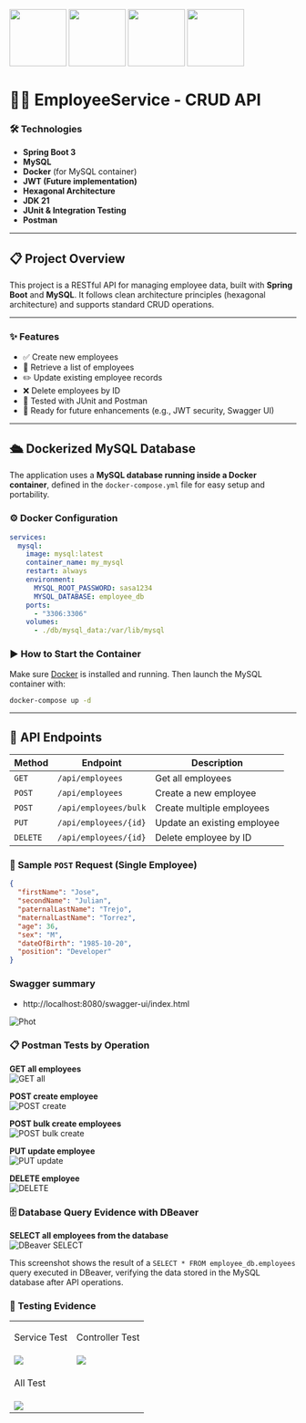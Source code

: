 <p float="left">
  <img src="src/main/resources/images/springboot.png" width="100" />
  <img src="src/main/resources/images/jwt.png" width="100" />
  <img src="src/main/resources/images/mysql.png" width="100" />
  <img src="src/main/resources/images/docker.png" width="100" />
</p>

# 🧑‍💼 EmployeeService - CRUD API

### 🛠️ Technologies
- **Spring Boot 3**
- **MySQL**
- **Docker** (for MySQL container)
- **JWT (Future implementation)**
- **Hexagonal Architecture**
- **JDK 21**
- **JUnit & Integration Testing**
- **Postman**

---

## 📋 Project Overview

This project is a RESTful API for managing employee data, built with **Spring Boot** and **MySQL**. It follows clean architecture principles (hexagonal architecture) and supports standard CRUD operations.

---
### ✨ Features

- ✅ Create new employees
- 📄 Retrieve a list of employees
- ✏️ Update existing employee records
- ❌ Delete employees by ID
- 🧪 Tested with JUnit and Postman
- 🚀 Ready for future enhancements (e.g., JWT security, Swagger UI)

---

## 🛳️ Dockerized MySQL Database

The application uses a **MySQL database running inside a Docker container**, defined in the `docker-compose.yml` file for easy setup and portability.

### ⚙️ Docker Configuration

```yaml
services:
  mysql:
    image: mysql:latest
    container_name: my_mysql
    restart: always
    environment:
      MYSQL_ROOT_PASSWORD: sasa1234
      MYSQL_DATABASE: employee_db
    ports:
      - "3306:3306"
    volumes:
      - ./db/mysql_data:/var/lib/mysql
```
### ▶️ How to Start the Container

Make sure [Docker](https://www.docker.com/) is installed and running. Then launch the MySQL container with:

```bash
docker-compose up -d
```

---
## 🔗 API Endpoints

| Method   | Endpoint                | Description                  |
|----------|-------------------------|------------------------------|
| `GET`    | `/api/employees`        | Get all employees            |
| `POST`   | `/api/employees`        | Create a new employee        |
| `POST`   | `/api/employees/bulk`   | Create multiple employees    |
| `PUT`    | `/api/employees/{id}`   | Update an existing employee  |
| `DELETE` | `/api/employees/{id}`   | Delete employee by ID        |

### 📨 Sample `POST` Request (Single Employee)

```json
{
  "firstName": "Jose",
  "secondName": "Julian",
  "paternalLastName": "Trejo",
  "maternalLastName": "Torrez",
  "age": 36,
  "sex": "M",
  "dateOfBirth": "1985-10-20",
  "position": "Developer"
}
```
### Swagger summary 
- http://localhost:8080/swagger-ui/index.html

![Phot](src/main/resources/screenShotProject/swagger_summary.png)


### 📋 Postman Tests by Operation

**GET all employees**  
![GET all](src/main/resources/imagesPostman/get_all.png)

**POST create employee**  
![POST create](src/main/resources/imagesPostman/post.png)

**POST bulk create employees**  
![POST bulk create](src/main/resources/imagesPostman/post_bulk.png)

**PUT update employee**  
![PUT update](src/main/resources/imagesPostman/put.png)

**DELETE employee**  
![DELETE](src/main/resources/imagesPostman/delete.png)

### 🗄️ Database Query Evidence with DBeaver

**SELECT all employees from the database**  
![DBeaver SELECT](src/main/resources/screenShotProject/dbeaver_select_employees.png)

This screenshot shows the result of a `SELECT * FROM employee_db.employees` query executed in DBeaver, verifying the data stored in the MySQL database after API operations.

### 🧪 Testing Evidence

<table>
   <tr>
      <td><p>Service Test</p></td>
      <td><p>Controller Test</p></td>
   </tr>
   <tr>
      <td>
         <img src="src/main/resources/imagesTest/employeeServiceImplTest.png" />
      </td>
      <td>
         <img src="src/main/resources/imagesTest/employeeControllerTest.png" />
      </td>
   </tr>
   <tr>
      <td colspan="2"><p>All Test</p></td>
   </tr>
   <tr>
      <td colspan="2">
         <img src="src/main/resources/imagesTest/allTests.png" />
      </td>
   </tr>
</table>

